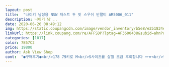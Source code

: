 ```yaml
---
layout: post 
title:  "나이키 남성용 NSW 저스트 두 잇 스우쉬 반팔티 AR5006_011" 
description: 나이키 남 ..
date: 2020-06-26 08:49:12 
img: https://static.coupangcdn.com/image/vendor_inventory/b5e8/e251834ecb8c86431471d11ac1ee5f951b545db01369f06ff6fa540a6957.jpg 
linkUrl: https://link.coupang.com/re/AFFSDP?lptag=AF3600438&subid=ahnPublicAsk&pageKey=200778302&itemId=584018031&vendorItemId=5321846951&traceid=V0-113-054156a64fccec4a 
categories: [1017] 
color: 7E57C2 
price: 19800 
author: Ask View Shop 
cont:  "●구매후기●<br/>178 79키로 M<br/>S사이즈를 살껄 조금 후회합니다 ㅠㅠ<br/>갑자기 비가와서 그러셨나보다하고 생각했습니다<br/>걱정하지마시고 사세여 이뻐요^^<br/>그건 지 몸땡이 탓이구욬ㅋㅋㅋㅋㅋㅋㅋㅋ<br/>그래거 제가 넌 앞으로 어쩔수 없이 나이키만 입어야겠다라고<br/>기장만 기니깐 좀 안이쁘더라구요<br/>기장수선해서 입는단평이 좀있던데.<br/>.<br/> 이해가됩니다<br/>남성용이라 그런지 M사이즈를 사서 길이도 길고 좀 컸어요 ㅠㅠ<br/>남성용이라 사이즈가 좀 크네요,<br/>단지 키가 작은데 사이즈가 크니 길이가 길어져서 엉덩이를 덮으니<br/>더 덩치가 커졌어요 그래서 2xl를 시켰는데 미국 싸이즈라 그런지<br/>딱 우리딸 사이즈 같이 이쁘고 잘맞습니닼ㅋㅋㅋㅋㅋ<br/>말했습니다<br/>면이라 그런지 부드럽고 괜찮아요.<br/>타사와 사이즈가 달라서 구매하기전 사이즈 확인하고 구매하세요.<br/>평소 XXL구매하는데 이제품은 XL구매했는데 만족합니다<br/>문열어보고 가지고 들어왔습니다<br/>바지도 사더니 결국 티도 사달라길래 한개만 사주었는데<br/>박시하게 입어야 해서 딸 줬어요.<br/><br/>블랙이라 비치거나 하지않아 크게 상관은없는데.<br/>.<br/><br/>사이즈도  딱맞고 남편이너무좋아해요<br/>상품평대로 얇고... <br/> 기네요<br/>생각보다 빨리와서 감사했으나 던져 놓고 가심에 살짝 화가났지만<br/>여튼 브랜드에 목맨 딸이 입기엔 아주 탁월한 선택입니다<br/>옷은 딸의 나이키 사랑으로 사게 되었습니다<br/>요즘 크게입는게 편해서 남성용으로 한건데<br/>우리나라 사이즈랑 다르게 엄청 큰거예요<br/>우선 배송은 판매자배송으로 알고 있는데 우연찮게 저희집에<br/>원래 덩치가 있었는데 학교를 코로나때매 계속 못가더니<br/>이뻐요 우선 널널한거 좋아하는 저에겐 그닥 커보이지않고<br/>짜리몽땅해 보입니다<br/>총장에비해 품은 크지않네요<br/>택배기사님이 현관문에 던지는 소리가 나도록 던지고 가셔서<br/>178 79키로 M<br/>S사이즈를 살껄 조금 후회합니다 ㅠㅠ<br/>갑자기 비가와서 그러셨나보다하고 생각했습니다<br/>걱정하지마시고 사세여 이뻐요^^<br/>그건 지 몸땡이 탓이구욬ㅋㅋㅋㅋㅋㅋㅋㅋ<br/>그래거 제가 넌 앞으로 어쩔수 없이 나이키만 입어야겠다라고<br/>기장만 기니깐 좀 안이쁘더라구요<br/>기장수선해서 입는단평이 좀있던데.<br/>.<br/> 이해가됩니다<br/>남성용이라 그런지 M사이즈를 사서 길이도 길고 좀 컸어요 ㅠㅠ<br/>남성용이라 사이즈가 좀 크네요,<br/>단지 키가 작은데 사이즈가 크니 길이가 길어져서 엉덩이를 덮으니<br/>더 덩치가 커졌어요 그래서 2xl를 시켰는데 미국 싸이즈라 그런지<br/>딱 우리딸 사이즈 같이 이쁘고 잘맞습니닼ㅋㅋㅋㅋㅋ<br/>말했습니다<br/>면이라 그런지 부드럽고 괜찮아요.<br/>타사와 사이즈가 달라서 구매하기전 사이즈 확인하고 구매하세요.<br/>평소 XXL구매하는데 이제품은 XL구매했는데 만족합니다<br/>문열어보고 가지고 들어왔습니다<br/>바지도 사더니 결국 티도 사달라길래 한개만 사주었는데<br/>박시하게 입어야 해서 딸 줬어요.<br/><br/>블랙이라 비치거나 하지않아 크게 상관은없는데.<br/>.<br/><br/>사이즈도  딱맞고 남편이너무좋아해요<br/>상품평대로 얇고... <br/> 기네요<br/>생각보다 빨리와서 감사했으나 던져 놓고 가심에 살짝 화가났지만<br/>여튼 브랜드에 목맨 딸이 입기엔 아주 탁월한 선택입니다<br/>옷은 딸의 나이키 사랑으로 사게 되었습니다<br/>요즘 크게입는게 편해서 남성용으로 한건데<br/>우리나라 사이즈랑 다르게 엄청 큰거예요<br/>우선 배송은 판매자배송으로 알고 있는데 우연찮게 저희집에<br/>원래 덩치가 있었는데 학교를 코로나때매 계속 못가더니<br/>이뻐요 우선 널널한거 좋아하는 저에겐 그닥 커보이지않고<br/>짜리몽땅해 보입니다<br/>총장에비해 품은 크지않네요<br/>택배기사님이 현관문에 던지는 소리가 나도록 던지고 가셔서<br/>" 
---
```


